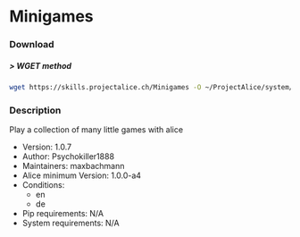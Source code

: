 # Minigames

### Download

##### > WGET method
```bash
wget https://skills.projectalice.ch/Minigames -O ~/ProjectAlice/system/skillInstallTickets/Minigames.install
```

### Description
Play a collection of many little games with alice

- Version: 1.0.7
- Author: Psychokiller1888
- Maintainers: maxbachmann
- Alice minimum Version: 1.0.0-a4
- Conditions:
  - en
  - de
- Pip requirements: N/A
- System requirements: N/A


